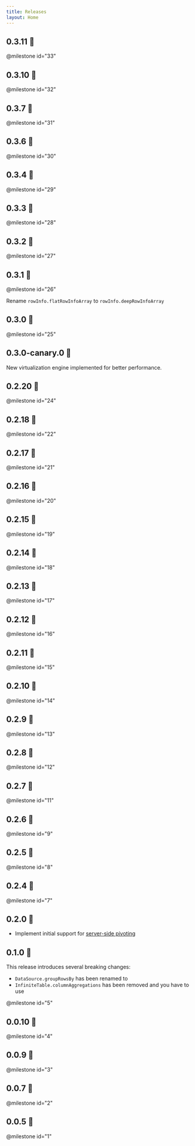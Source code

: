 ```yaml
---
title: Releases
layout: Home
---
```


## 0.3.11 🚀 

@milestone id="33"

## 0.3.10 🚀 

@milestone id="32"

## 0.3.7 🚀 

@milestone id="31"

## 0.3.6 🚀 

@milestone id="30"

## 0.3.4 🚀 

@milestone id="29"

## 0.3.3 🚀 

@milestone id="28"

## 0.3.2 🚀 

@milestone id="27"

## 0.3.1 🚀 

@milestone id="26"

Rename `rowInfo.flatRowInfoArray` to `rowInfo.deepRowInfoArray`

## 0.3.0 🚀 

@milestone id="25"

## 0.3.0-canary.0 🚀 

New virtualization engine implemented for better performance.

## 0.2.20 🚀 

@milestone id="24"

## 0.2.18 🚀 

@milestone id="22"

## 0.2.17 🚀 

@milestone id="21"

## 0.2.16 🚀 

@milestone id="20"

## 0.2.15 🚀 

@milestone id="19"

## 0.2.14 🚀 

@milestone id="18"

## 0.2.13 🚀 

@milestone id="17"

## 0.2.12 🚀 

@milestone id="16"

## 0.2.11 🚀 

@milestone id="15"

## 0.2.10 🚀 

@milestone id="14"

## 0.2.9 🚀 

@milestone id="13"

## 0.2.8 🚀 

@milestone id="12"

## 0.2.7 🚀 

@milestone id="11"

## 0.2.6 🚀 

@milestone id="9"

## 0.2.5 🚀 

@milestone id="8"

## 0.2.4 🚀 

@milestone id="7"


## 0.2.0 🚀 

* Implement initial support for [server-side pivoting](/docs/latest/learn/grouping-and-pivoting/pivoting/overview)

<!-- @milestone id="6" -->

## 0.1.0 🚀 

This release introduces several breaking changes:

* `DataSource.groupRowsBy` has been renamed to <DataSourcePropLink name="groupBy"/>
* `InfiniteTable.columnAggregations` has been removed and you have to use <DataSourcePropLink name="aggregationReducers" />

@milestone id="5"

## 0.0.10 🚀 

@milestone id="4"

## 0.0.9 🚀 

@milestone id="3"

## 0.0.7 🚀 

@milestone id="2"

## 0.0.5 🚀 

@milestone id="1"
